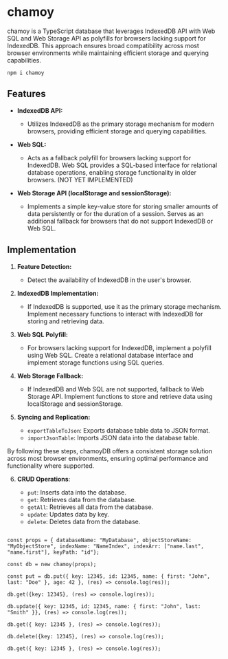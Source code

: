# chamoy

chamoy is a TypeScript database that leverages IndexedDB API with Web SQL and Web Storage API as polyfills for browsers lacking support for IndexedDB. This approach ensures broad compatibility across most browser environments while maintaining efficient storage and querying capabilities.

```
npm i chamoy
```

## Features

- **IndexedDB API:**

  - Utilizes IndexedDB as the primary storage mechanism for modern browsers, providing efficient storage and querying capabilities.

- **Web SQL:**

  - Acts as a fallback polyfill for browsers lacking support for IndexedDB. Web SQL provides a SQL-based interface for relational database operations, enabling storage functionality in older browsers. (NOT YET IMPLEMENTED)

- **Web Storage API (localStorage and sessionStorage):**
  - Implements a simple key-value store for storing smaller amounts of data persistently or for the duration of a session. Serves as an additional fallback for browsers that do not support IndexedDB or Web SQL.

## Implementation

1. **Feature Detection:**

   - Detect the availability of IndexedDB in the user's browser.

2. **IndexedDB Implementation:**

   - If IndexedDB is supported, use it as the primary storage mechanism. Implement necessary functions to interact with IndexedDB for storing and retrieving data.

3. **Web SQL Polyfill:**

   - For browsers lacking support for IndexedDB, implement a polyfill using Web SQL. Create a relational database interface and implement storage functions using SQL queries.

4. **Web Storage Fallback:**

   - If IndexedDB and Web SQL are not supported, fallback to Web Storage API. Implement functions to store and retrieve data using localStorage and sessionStorage.

5. **Syncing and Replication:**

   - `exportTableToJson`: Exports database table data to JSON format.
   - `importJsonTable`: Imports JSON data into the database table.

By following these steps, chamoyDB offers a consistent storage solution across most browser environments, ensuring optimal performance and functionality where supported.

6. **CRUD Operations**:

   - `put`: Inserts data into the database.
   - `get`: Retrieves data from the database.
   - `getAll`: Retrieves all data from the database.
   - `update`: Updates data by key.
   - `delete`: Deletes data from the database.

```usage

const props = { databaseName: "MyDatabase", objectStoreName: "MyObjectStore", indexName: "NameIndex", indexArr: ["name.last", "name.first"], keyPath: "id"};

const db = new chamoy(props);

const put = db.put({ key: 12345, id: 12345, name: { first: "John", last: "Doe" }, age: 42 }, (res) => console.log(res));

db.get({key: 12345}, (res) => console.log(res));

db.update({ key: 12345, id: 12345, name: { first: "John", last: "Smith" }}, (res) => console.log(res));

db.get({ key: 12345 }, (res) => console.log(res));

db.delete({key: 12345}, (res) => console.log(res));

db.get({ key: 12345 }, (res) => console.log(res));

```
